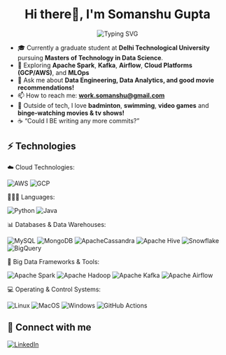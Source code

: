 <!--
**Somanshu693/Somanshu693** is a ✨ _special_ ✨ repository because its `README.md` (this file) appears on your GitHub profile.
Here are some ideas to get you started:
-->

<h1 align="center">Hi there👋, I'm Somanshu Gupta</h1>
<p align="center">
  <img src="https://readme-typing-svg.herokuapp.com?font=Fira+Code&weight=500&size=22&pause=1000&color=4BC7F7&center=true&vCenter=true&width=600&lines=Data+Engineer+%7C+Analytics+Nerd;Passionate+about+solving+real-world+problems" alt="Typing SVG" />
</p>

- 🎓 Currently a graduate student at **Delhi Technological University** pursuing **Masters of Technology in Data Science**.
- 🌱 Exploring **Apache Spark**, **Kafka**, **Airflow**, **Cloud Platforms (GCP/AWS)**, and **MLOps**
- 💬 Ask me about **Data Engineering, Data Analytics, and good movie recommendations!**
- 📫 How to reach me: **[work.somanshu@gmail.com](mailto:work.somanshu@gmail.com)**
- 🏸 Outside of tech, I love **badminton**, **swimming**, **video games** and **binge-watching movies & tv shows!**
- ☕ “Could I BE writing any more commits?”


## ⚡ Technologies

☁️ Cloud Technologies:

![AWS](https://img.shields.io/badge/AWS-%23FF9900.svg?style=for-the-badge&logo=amazon-aws&logoColor=white) ![GCP](https://img.shields.io/badge/GCP-%234285F4.svg?style=for-the-badge&logo=google-cloud&logoColor=white)

🧑🏽‍💻 Languages:

![Python](https://img.shields.io/badge/python-%2314354C.svg?style=for-the-badge&logo=python&logoColor=yellow) ![Java](https://img.shields.io/badge/java-%23ED8B00.svg?style=for-the-badge&logo=openjdk&logoColor=white) 

📊 Databases & Data Warehouses:

![MySQL](https://img.shields.io/badge/mysql-%2300f.svg?style=for-the-badge&logo=mysql&logoColor=white) ![MongoDB](https://img.shields.io/badge/MongoDB-%234ea94b.svg?style=for-the-badge&logo=mongodb&logoColor=white) ![ApacheCassandra](https://img.shields.io/badge/cassandra-%231287B1.svg?style=for-the-badge&logo=apache-cassandra&logoColor=white) ![Apache Hive](https://img.shields.io/badge/Apache%20Hive-FDEE21?style=for-the-badge&logo=apachehive&logoColor=black) ![Snowflake](https://img.shields.io/badge/snowflake-%2329B5E8.svg?style=for-the-badge&logo=snowflake&logoColor=white) ![BigQuery](https://img.shields.io/badge/BigQuery-4285F4?style=for-the-badge&logo=googlecloud&logoColor=white)

🧮 Big Data Frameworks & Tools:

![Apache Spark](https://img.shields.io/badge/Apache%20Spark-FDEE21?style=flat-square&logo=apachespark&logoColor=black) ![Apache Hadoop](https://img.shields.io/badge/Apache%20Hadoop-66CCFF?style=for-the-badge&logo=apachehadoop&logoColor=black) ![Apache Kafka](https://img.shields.io/badge/Apache%20Kafka-000?style=for-the-badge&logo=apachekafka) ![Apache Airflow](https://img.shields.io/badge/Apache%20Airflow-017CEE?style=for-the-badge&logo=Apache%20Airflow&logoColor=white)

💻 Operating & Control Systems:

![Linux](https://img.shields.io/badge/Linux-%23FCC624.svg?style=for-the-badge&logo=linux&logoColor=black) ![MacOS](https://img.shields.io/badge/MacOS-%23999999.svg?style=for-the-badge&logo=apple&logoColor=white) ![Windows](https://img.shields.io/badge/Windows-0078D6?style=for-the-badge&logo=windows&logoColor=white) ![GitHub Actions](https://img.shields.io/badge/github%20actions-%232671E5.svg?style=for-the-badge&logo=githubactions&logoColor=white) 


## 🤝 Connect with me

<a href="https://www.linkedin.com/in/somanshugupta">![LinkedIn](https://img.shields.io/badge/LinkedIn-%230077B5.svg?style=for-the-badge&logo=linkedin&logoColor=white)</a> 
